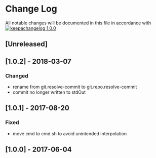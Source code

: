 # Change Log

All notable changes will be documented in this file in accordance with
[![keepachangelog 1.0.0](https://img.shields.io/badge/keepachangelog-1.0.0-brightgreen.svg)](http://keepachangelog.com/en/1.0.0/)

## \[Unreleased]

## \[1.0.2] - 2018-03-07

### Changed

- rename from git.resolve-commit to git.repo.resolve-commit
- commit no longer written to stdOut

## \[1.0.1] - 2017-08-20

### Fixed

- move cmd to cmd.sh to avoid unintended interpolation

## \[1.0.0] - 2017-06-04

